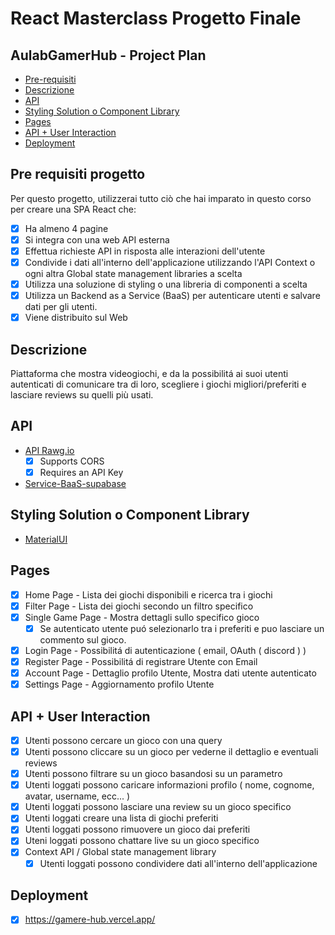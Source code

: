 # React Masterclass Progetto Finale
## AulabGamerHub - Project Plan

- [Pre-requisiti](#pre-requisiti-progetto)
- [Descrizione](#descrizione)
- [API](#api)
- [Styling Solution o Component Library](#styling-solution-o-component-library)
- [Pages](#pages)
- [API + User Interaction](#api--user-interaction)
- [Deployment](#deployment)

## Pre requisiti progetto

Per questo progetto, utilizzerai tutto ciò che hai imparato in questo corso per creare una SPA React che:
* [x] Ha almeno 4 pagine
* [x] Si integra con una web API esterna
* [x] Effettua richieste API in risposta alle interazioni dell'utente
* [x] Condivide i dati all'interno dell'applicazione utilizzando l'API Context o ogni altra Global state management libraries a scelta
* [x] Utilizza una soluzione di styling o una libreria di componenti a scelta
* [x] Utilizza un Backend as a Service (BaaS) per autenticare utenti e salvare dati per gli utenti. 
* [x] Viene distribuito sul Web

## Descrizione

Piattaforma che mostra videogiochi, e da la possibilitá ai suoi utenti autenticati di comunicare tra di loro, scegliere i giochi migliori/preferiti e lasciare reviews su quelli più usati. 

## API

* [API Rawg.io](https://rawg.io/apidocs)
  * [x] Supports CORS
  * [x] Requires an API Key
* [Service-BaaS-supabase](https://supabase.com/)

## Styling Solution o Component Library

* [MaterialUI](https://mui.com/) 

## Pages 

* [x] Home Page - Lista dei giochi disponibili e ricerca tra i giochi
* [x] Filter Page - Lista dei giochi secondo un filtro specifico 
* [x] Single Game Page - Mostra dettagli sullo specifico gioco
    * [x] Se autenticato utente puó selezionarlo tra i preferiti e puo lasciare un commento sul gioco. 
* [x] Login Page - Possibilitá di autenticazione ( email, OAuth ( discord ) )
* [x] Register Page - Possibilitá di registrare Utente con Email
* [x] Account Page - Dettaglio profilo Utente, Mostra dati utente autenticato
* [x] Settings Page - Aggiornamento profilo Utente

## API + User Interaction

* [x] Utenti possono cercare un gioco con una query
* [x] Utenti possono cliccare su un gioco per vederne il dettaglio e eventuali reviews 
* [x] Utenti possono filtrare su un gioco basandosi su un parametro
* [x] Utenti loggati possono caricare informazioni profilo ( nome, cognome, avatar, username, ecc... )
* [x] Utenti loggati possono lasciare una review su un gioco specifico
* [x] Utenti loggati creare una lista di giochi preferiti 
* [x] Utenti loggati possono rimuovere un gioco dai preferiti 
* [x] Uteni loggati possono chattare live su un gioco specifico
* [x] Context API / Global state management library
  * [x] Utenti loggati possono condividere dati all'interno dell'applicazione

## Deployment

* [x] https://gamere-hub.vercel.app/